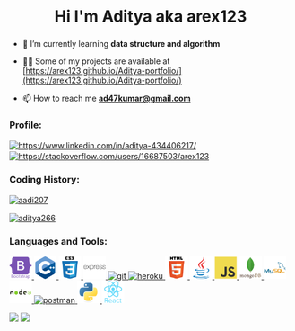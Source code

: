 

<!-- 
<p> -  I’m Aditya @arex123 </p>
<p>- 👀 I’m interested in </p>
<p>- 🌱 I’m currently learning front & backend development</p>
<p>- 💞️ I’m looking to collaborate on ...</p>
<p>- 📫 How to reach me ad47kumar@gmail.com</p> -->
<h1 align="center">Hi I'm Aditya aka arex123</h1>
<h3 align="center"></h3>

- 🌱 I’m currently learning **data structure and algorithm**

- 👨‍💻 Some of my projects are available at [https://arex123.github.io/Aditya-portfolio/](https://arex123.github.io/Aditya-portfolio/)

- 📫 How to reach me **ad47kumar@gmail.com**

<h3 align="left">Profile:</h3>
<p align="left">
<a href="https://www.linkedin.com/in/aditya-434406217/" target="blank"><img align="center" src="https://raw.githubusercontent.com/rahuldkjain/github-profile-readme-generator/master/src/images/icons/Social/linked-in-alt.svg" alt="https://www.linkedin.com/in/aditya-434406217/" height="30" width="40" /></a>
<a href="https://stackoverflow.com/users/16687503/arex123" target="blank"><img align="center" src="https://upload.wikimedia.org/wikipedia/commons/e/ef/Stack_Overflow_icon.svg" alt="https://stackoverflow.com/users/16687503/arex123" height="45" width="45" /></a>




</p>

<h3 align="left">Coding History:</h3>
<p align="left">
<a href="https://www.leetcode.com/aadi207" target="blank"><img align="center" src="https://raw.githubusercontent.com/rahuldkjain/github-profile-readme-generator/master/src/images/icons/Social/leet-code.svg" alt="aadi207" height="30" width="40" /></a>

<a href="https://codeforces.com/profile/aditya266" target="blank"><img align="center" src="https://cdn.jsdelivr.net/npm/simple-icons@3.0.1/icons/codeforces.svg" alt="aditya266" height="30" width="40" /></a>

</p>

<h3 align="left">Languages and Tools:</h3>
<p align="left"> <a href="https://getbootstrap.com" target="_blank"> <img src="https://raw.githubusercontent.com/devicons/devicon/master/icons/bootstrap/bootstrap-plain-wordmark.svg" alt="bootstrap" width="40" height="40"/> </a> <a href="https://www.w3schools.com/cpp/" target="_blank"> <img src="https://raw.githubusercontent.com/devicons/devicon/master/icons/cplusplus/cplusplus-original.svg" alt="cplusplus" width="40" height="40"/> </a> <a href="https://www.w3schools.com/css/" target="_blank"> <img src="https://raw.githubusercontent.com/devicons/devicon/master/icons/css3/css3-original-wordmark.svg" alt="css3" width="40" height="40"/> </a> <a href="https://expressjs.com" target="_blank"> <img src="https://raw.githubusercontent.com/devicons/devicon/master/icons/express/express-original-wordmark.svg" alt="express" width="40" height="40"/> </a> <a href="https://git-scm.com/" target="_blank"> <img src="https://www.vectorlogo.zone/logos/git-scm/git-scm-icon.svg" alt="git" width="40" height="40"/> </a> <a href="https://heroku.com" target="_blank"> <img src="https://www.vectorlogo.zone/logos/heroku/heroku-icon.svg" alt="heroku" width="40" height="40"/> </a> <a href="https://www.w3.org/html/" target="_blank"> <img src="https://raw.githubusercontent.com/devicons/devicon/master/icons/html5/html5-original-wordmark.svg" alt="html5" width="40" height="40"/> </a> <a href="https://www.java.com" target="_blank"> <img src="https://raw.githubusercontent.com/devicons/devicon/master/icons/java/java-original.svg" alt="java" width="40" height="40"/> </a> <a href="https://developer.mozilla.org/en-US/docs/Web/JavaScript" target="_blank"> <img src="https://raw.githubusercontent.com/devicons/devicon/master/icons/javascript/javascript-original.svg" alt="javascript" width="40" height="40"/> </a> <a href="https://www.mongodb.com/" target="_blank"> <img src="https://raw.githubusercontent.com/devicons/devicon/master/icons/mongodb/mongodb-original-wordmark.svg" alt="mongodb" width="40" height="40"/> </a> <a href="https://www.mysql.com/" target="_blank"> <img src="https://raw.githubusercontent.com/devicons/devicon/master/icons/mysql/mysql-original-wordmark.svg" alt="mysql" width="40" height="40"/> </a> <a href="https://nodejs.org" target="_blank"> <img src="https://raw.githubusercontent.com/devicons/devicon/master/icons/nodejs/nodejs-original-wordmark.svg" alt="nodejs" width="40" height="40"/> </a> <a href="https://postman.com" target="_blank"> <img src="https://www.vectorlogo.zone/logos/getpostman/getpostman-icon.svg" alt="postman" width="40" height="40"/> </a> <a href="https://www.python.org" target="_blank"> <img src="https://raw.githubusercontent.com/devicons/devicon/master/icons/python/python-original.svg" alt="python" width="40" height="40"/> </a> <a href="https://reactjs.org/" target="_blank"> <img src="https://raw.githubusercontent.com/devicons/devicon/master/icons/react/react-original-wordmark.svg" alt="react" width="40" height="40"/> </a> </p>

![](https://komarev.com/ghpvc/?username=your-github-arex123&label=PROFILE+VIEWS)
![](https://img.shields.io/github/followers/arex123?label=Followers&style=social)
